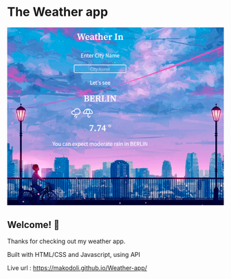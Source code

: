 # The Weather app

![Design preview for the Tip Weather app  challenge](./Screenshot_3.png)

## Welcome! 👋

Thanks for checking out my weather app.

Built with HTML/CSS and Javascript, using API

Live url : https://makodoli.github.io/Weather-app/
